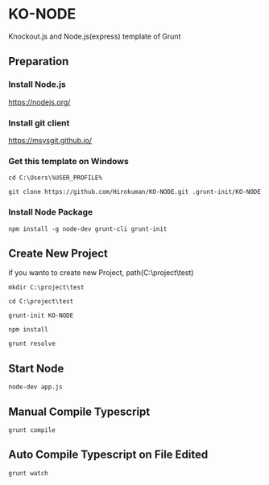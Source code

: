 # KO-NODE
Knockout.js and Node.js(express) template of Grunt

## Preparation
### Install Node.js

https://nodejs.org/

### Install git client

https://msysgit.github.io/

### Get this template on Windows

`cd C:\Users\%USER_PROFILE%`

`git clone https://github.com/Hirokuman/KO-NODE.git .grunt-init/KO-NODE`

### Install Node Package

`npm install -g node-dev grunt-cli grunt-init`

## Create New Project

if you wanto to create new Project, path(C:\project\test)

`mkdir C:\project\test`

`cd C:\project\test`

`grunt-init KO-NODE`

`npm install`

`grunt resolve`

## Start Node

`node-dev app.js`

## Manual Compile Typescript

`grunt compile`

## Auto Compile Typescript on File Edited

`grunt watch`
